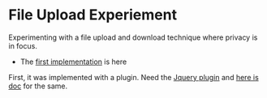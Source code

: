 File Upload Experiement
=========================

Experimenting with a file upload and download technique where privacy is in focus.

 - The [first implementation][s1] is here

First, it was implemented with a plugin. 
Need the [Jquery plugin][2] and [here is doc][1] for the same.
















[1]: https://blueimp.github.io/jQuery-File-Upload/
[2]: https://github.com/blueimp/jQuery-File-Upload/releases

[s1]: https://saumya.github.io/NWjs/app/share.html
